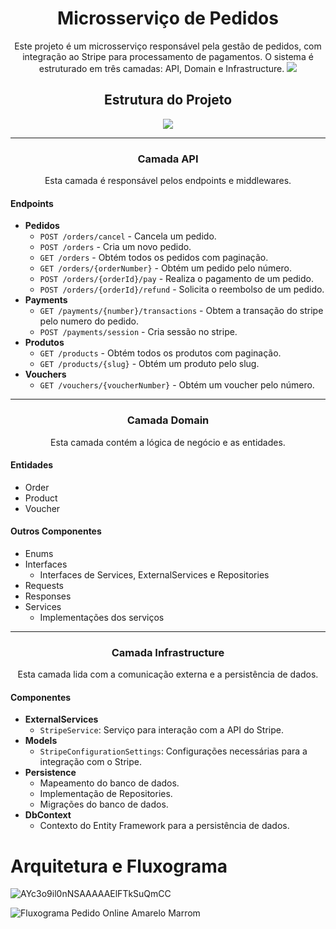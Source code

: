 <h1 align="center">Microsserviço de Pedidos</h1>
    <p align="center">
        Este projeto é um microsserviço responsável pela gestão de pedidos, com integração ao Stripe para processamento de pagamentos. O sistema é estruturado em três camadas: API, Domain e Infrastructure.
       <img  src="https://github.com/user-attachments/assets/6cbf6f1d-1778-4491-9a2c-f19af758179b" />

  </p>

<div align="center">
   <h2>Estrutura do Projeto</h2>
   <img  src="https://github.com/user-attachments/assets/dd77efd6-e6c5-4c73-86ca-09d98ac1f5b9" />
</div>

<hr/>

  <h3 align="center">Camada API</h3>
    <p align="center">
        Esta camada é responsável pelos endpoints e middlewares.
    </p>

   <h4>Endpoints</h4>
    <ul>
        <li><strong>Pedidos</strong>
            <ul>
                <li><code>POST /orders/cancel</code> - Cancela um pedido.</li>
                <li><code>POST /orders</code> - Cria um novo pedido.</li>
                <li><code>GET /orders</code> - Obtém todos os pedidos com paginação.</li>
                <li><code>GET /orders/{orderNumber}</code> - Obtém um pedido pelo número.</li>
                <li><code>POST /orders/{orderId}/pay</code> - Realiza o pagamento de um pedido.</li>
                <li><code>POST /orders/{orderId}/refund</code> - Solicita o reembolso de um pedido.</li>
            </ul>
        </li>
        <li><strong>Payments</strong>
            <ul>
                <li><code>GET /payments/{number}/transactions</code> - Obtem a transação do stripe pelo numero do pedido.</li>
                <li><code>POST /payments/session</code> - Cria sessão no stripe.</li>
            </ul>
        </li>
        <li><strong>Produtos</strong>
            <ul>
                <li><code>GET /products</code> - Obtém todos os produtos com paginação.</li>
                <li><code>GET /products/{slug}</code> - Obtém um produto pelo slug.</li>
            </ul>
        </li>
        <li><strong>Vouchers</strong>
            <ul>
                <li><code>GET /vouchers/{voucherNumber}</code> - Obtém um voucher pelo número.</li>
            </ul>
        </li>
    </ul>
<hr/>

   <h3 align="center">Camada Domain</h3>
    <p align="center">
        Esta camada contém a lógica de negócio e as entidades.
    </p>

  <h4>Entidades</h4>
    <ul>
        <li>Order</li>
        <li>Product</li>
        <li>Voucher</li>
    </ul>

  <h4>Outros Componentes</h4>
    <ul>
        <li>Enums</li>
        <li>Interfaces
            <ul>
                <li>Interfaces de Services, ExternalServices e Repositories</li>
            </ul>
        </li>
        <li>Requests</li>
        <li>Responses</li>
        <li>Services
            <ul>
                <li>Implementações dos serviços</li>
            </ul>
        </li>
    </ul>
<hr/>
  <h3 align="center">Camada Infrastructure</h3>
    <p align="center">
        Esta camada lida com a comunicação externa e a persistência de dados.
    </p>

  <h4>Componentes</h4>
    <ul>
        <li><strong>ExternalServices</strong>
            <ul>
                <li><code>StripeService</code>: Serviço para interação com a API do Stripe.</li>
            </ul>
        </li>
        <li><strong>Models</strong>
            <ul>
                <li><code>StripeConfigurationSettings</code>: Configurações necessárias para a integração com o Stripe.</li>
            </ul>
        </li>
        <li><strong>Persistence</strong>
            <ul>
                <li>Mapeamento do banco de dados.</li>
                <li>Implementação de Repositories.</li>
                <li>Migrações do banco de dados.</li>
            </ul>
        </li>
        <li><strong>DbContext</strong>
            <ul>
                <li>Contexto do Entity Framework para a persistência de dados.</li>
            </ul>
        </li>
    </ul>

  <h1>Arquitetura e Fluxograma</h1>

          
  ![AYc3o9il0nNSAAAAAElFTkSuQmCC](https://github.com/user-attachments/assets/de2bff55-b337-4dab-9f2d-9effa6281351)
  
  
   ![Fluxograma Pedido Online Amarelo Marrom](https://github.com/user-attachments/assets/6a537f55-6c90-4617-b8d6-ee41df37d44f)
